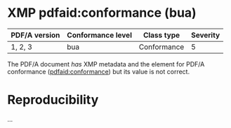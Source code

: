 # XMP pdfaid:conformance (bua)

| PDF/A version | Conformance level | Class type  | Severity |
| ------------- | ----------------- | ----------  | -------- |
| 1, 2, 3       | bua               | Conformance | 5        |

The PDF/A document _has_ XMP metadata and the element for PDF/A conformance (<pdfaid:conformance>) but its value is not correct.

# Reproducibility
...
